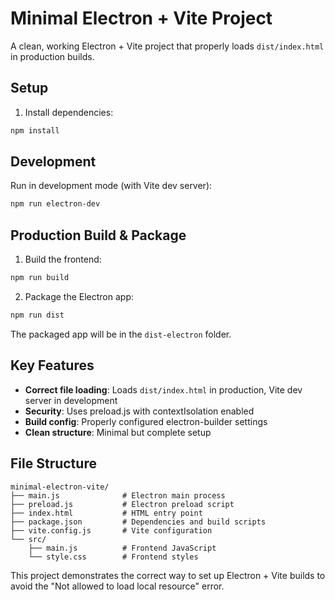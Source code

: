 # Minimal Electron + Vite Project

A clean, working Electron + Vite project that properly loads `dist/index.html` in production builds.

## Setup

1. Install dependencies:
```bash
npm install
```

## Development

Run in development mode (with Vite dev server):
```bash
npm run electron-dev
```

## Production Build & Package

1. Build the frontend:
```bash
npm run build
```

2. Package the Electron app:
```bash
npm run dist
```

The packaged app will be in the `dist-electron` folder.

## Key Features

- **Correct file loading**: Loads `dist/index.html` in production, Vite dev server in development
- **Security**: Uses preload.js with contextIsolation enabled
- **Build config**: Properly configured electron-builder settings
- **Clean structure**: Minimal but complete setup

## File Structure

```
minimal-electron-vite/
├── main.js              # Electron main process
├── preload.js           # Electron preload script
├── index.html           # HTML entry point
├── package.json         # Dependencies and build scripts
├── vite.config.js       # Vite configuration
└── src/
    ├── main.js          # Frontend JavaScript
    └── style.css        # Frontend styles
```

This project demonstrates the correct way to set up Electron + Vite builds to avoid the "Not allowed to load local resource" error.
